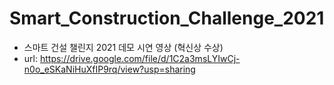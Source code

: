 # Smart_Construction_Challenge_2021

- 스마트 건설 챌린지 2021
데모 시연 영상
(혁신상 수상)
- url: https://drive.google.com/file/d/1C2a3msLYIwCj-n0o_eSKaNiHuXfIP9rq/view?usp=sharing
